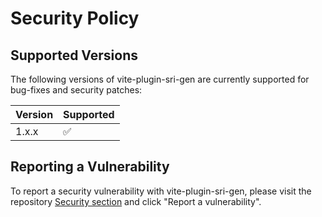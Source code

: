 # Security Policy

## Supported Versions

The following versions of vite-plugin-sri-gen are currently supported for bug-fixes and security patches:

| Version | Supported          |
| ------- | ------------------ |
| 1.x.x   | :white_check_mark: |

## Reporting a Vulnerability

To report a security vulnerability with vite-plugin-sri-gen, please visit the repository [Security section](https://github.com/rbonestell/vite-plugin-sri-gen/security) and click "Report a vulnerability".
